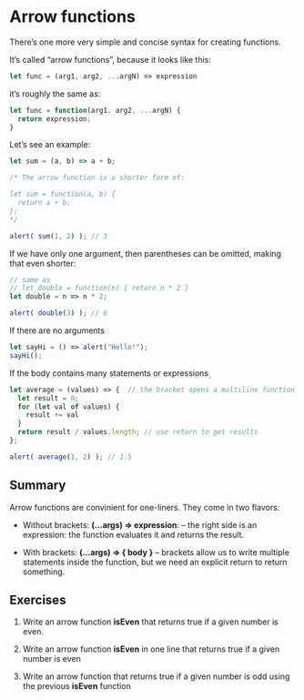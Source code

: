 # Arrow functions

There’s one more very simple and concise syntax for creating functions.

It’s called “arrow functions”, because it looks like this:

```javascript
let func = (arg1, arg2, ...argN) => expression
```

it’s roughly the same as:

```javascript
let func = function(arg1, arg2, ...argN) {
  return expression;
}
```

Let’s see an example:

```javascript
let sum = (a, b) => a + b;

/* The arrow function is a shorter form of:

let sum = function(a, b) {
  return a + b;
};
*/

alert( sum(1, 2) ); // 3
```

If we have only one argument, then parentheses can be omitted, making that even shorter:

```javascript
// same as
// let double = function(n) { return n * 2 }
let double = n => n * 2;

alert( double(3) ); // 6
```

If there are no arguments

```javascript
let sayHi = () => alert("Hello!");
sayHi();
```

If the body contains many statements or expressions

```javascript
let average = (values) => {  // the bracket opens a multiline function
  let result = 0;
  for (let val of values) {
    result += val
  }
  return result / values.length; // use return to get results
};

alert( average(1, 2) ); // 1.5
```

## Summary

Arrow functions are convinient for one-liners.
They come in two flavors:

* Without brackets: **(...args) => expression**:
  – the right side is an expression: the function evaluates it and returns the result.


* With brackets: **(...args) => { body }** – brackets allow us to write multiple statements inside the function, but we need an explicit return to return something.

## Exercises

1. Write an arrow function **isEven** that returns true if a given number is even.

2. Write an arrow function **isEven** in one line that returns true if a given number is even

3. Write an arrow function that returns true if a given number is odd using the previous **isEven** function
